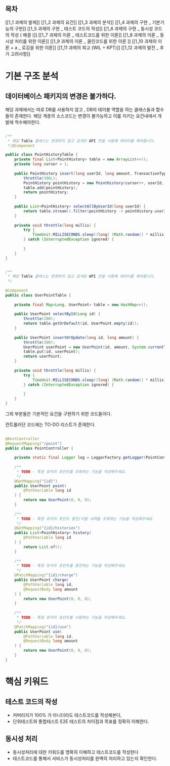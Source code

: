 ## 목차
[[1_1 과제의 발제]]
[[1_2 과제의 요건]]
[[1_3 과제의 분석]]
[[1_4 과제의 구현 _ 기본기능의 구현]]
[[1_5 과제의 구현 _ 테스트 코드의 작성]]
[[1_6 과제의 구현 _  동시성 코드의 작성 ( 해결 )]]
[[1_7 과제의 이론 _ 테스트코드를 위한 이론]]
[[1_8 과제의 이론 _ 동시성 처리를 위한 이론]]
[[1_9 과제의 이론 _ 클린코드를 위한 이론 ]]
[[1_10 과제의 이론 + a _ 로깅을 위한 이론]]
[[1_11 과제의 회고 (WIL + KPT)]]
[[1_12 과제의 발전 _ 추가 고려사항]]
# 기본 구조 분석

## 데이터베이스 패키지의 변경은 불가하다. 

해당 과제에서는 따로 DB를 사용하지 않고  , DB의 테이블 역할을 하는 클래스들과 함수들이 존재한다. 해당 계층의 소스코드는 변경이 불가능하고 이를 지키는 요건내에서 개발에 착수해야한다. 

```java

/**  
 * 해당 Table 클래스는 변경하지 않고 공개된 API 만을 사용해 데이터를 제어합니다.  
 */@Component  

public class PointHistoryTable {  
    private final List<PointHistory> table = new ArrayList<>();  
    private long cursor = 1;  
  
    public PointHistory insert(long userId, long amount, TransactionType type, long updateMillis) {  
        throttle(300L);  
        PointHistory pointHistory = new PointHistory(cursor++, userId, amount, type, updateMillis);  
        table.add(pointHistory);  
        return pointHistory;  
    }  
  
    public List<PointHistory> selectAllByUserId(long userId) {  
        return table.stream().filter(pointHistory -> pointHistory.userId() == userId).toList();  
    }  
  
    private void throttle(long millis) {  
        try {  
            TimeUnit.MILLISECONDS.sleep((long) (Math.random() * millis));  
        } catch (InterruptedException ignored) {  
  
        }  
    }  
}
```


```java

/**  
 * 해당 Table 클래스는 변경하지 않고 공개된 API 만을 사용해 데이터를 제어합니다.  
 */
 
@Component  
public class UserPointTable {  
  
    private final Map<Long, UserPoint> table = new HashMap<>();  
  
    public UserPoint selectById(Long id) {  
        throttle(200);  
        return table.getOrDefault(id, UserPoint.empty(id));  
    }  
  
    public UserPoint insertOrUpdate(long id, long amount) {  
        throttle(300);  
        UserPoint userPoint = new UserPoint(id, amount, System.currentTimeMillis());  
        table.put(id, userPoint);  
        return userPoint;  
    }  
  
    private void throttle(long millis) {  
        try {  
            TimeUnit.MILLISECONDS.sleep((long) (Math.random() * millis));  
        } catch (InterruptedException ignored) {  
  
        }  
    }  
}
```

그외 부분들은 기본적인 요건을 구현하기 위한 코드들이다.

컨트롤러단 코드에는 TO-DO 리스트가 존재한다.

```java
  
@RestController  
@RequestMapping("/point")  
public class PointController {  
  
    private static final Logger log = LoggerFactory.getLogger(PointController.class);  
  
    /**  
     * TODO - 특정 유저의 포인트를 조회하는 기능을 작성해주세요.  
     */  
    @GetMapping("{id}")  
    public UserPoint point(  
        @PathVariable long id  
    ) {  
        return new UserPoint(0, 0, 0);  
    }  
  
    /**  
     * TODO - 특정 유저의 포인트 충전/이용 내역을 조회하는 기능을 작성해주세요.  
     */  
    @GetMapping("{id}/histories")  
    public List<PointHistory> history(  
        @PathVariable long id  
    ) {  
        return List.of();  
    }  
  
    /**  
     * TODO - 특정 유저의 포인트를 충전하는 기능을 작성해주세요.  
     */  
    @PatchMapping("{id}/charge")  
    public UserPoint charge(  
        @PathVariable long id,  
        @RequestBody long amount  
    ) {  
        return new UserPoint(0, 0, 0);  
    }  
  
    /**  
     * TODO - 특정 유저의 포인트를 사용하는 기능을 작성해주세요.  
     */  
    @PatchMapping("{id}/use")  
    public UserPoint use(  
        @PathVariable long id,  
        @RequestBody long amount  
    ) {  
        return new UserPoint(0, 0, 0);  
    }  
}
```
# 핵심 키워드
## 테스트 코드의 작성 
- 커버리지가 100% 가 아니더라도 테스트코드를 작성해본다, 
- 단위테스트와 통합테스트 E2E 테스트의 차이점과 목표를 정확히 이해한다. 

## 동시성 처리 
- 동시성처리에 대한 키워드를 명확히 이해하고 테스트코드를 작성한다
- 테스트코드를 통해서 서비스가 동시성처리를 완벽히 처리하고 있는지 확인한다. 



